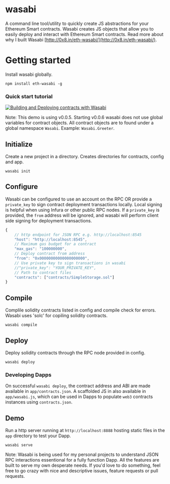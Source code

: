 # wasabi
A command line tool/utility to quickly create JS abstractions for your Ethereum Smart contracts. Wasabi creates JS objects that allow you to easily deploy and interact with Ethereum Smart contracts. Read more about why I built Wasabi [http://0x8.in/eth-wasabi/](http://0x8.in/eth-wasabi/).

# Getting started
Install wasabi globally.
```
npm install eth-wasabi -g
```

### Quick start tutorial
[![Building and Deploying contracts with Wasabi](https://img.youtube.com/vi/z6ACHroi3zY/0.jpg)](https://www.youtube.com/watch?v=z6ACHroi3zY)

Note: This demo is using v0.0.5. Starting v0.0.6 wasabi does not use global variables for contract objects. All contract objects are to found under a global namespace `Wasabi`. Example: `Wasabi.Greeter`.

## Initialize
Create a new project in a directory. Creates directories for contracts, config and app.
```
wasabi init
```

## Configure
Wasabi can be configured to use an account on the RPC OR provide a `private_key` to sign contract deployment transactions locally. Local signing is helpful when using Infura or other public RPC nodes. If a `private_key` is provided, the `from` address will be ignored, and wasabi will perform client side signing for deployment transactions.

```js
{
    // http endpoint for JSON RPC e.g. http://localhost:8545
    "host": "http://localhost:8545",
    // Maximum gas budget for a contract
    "max_gas": "100000000",
    // Deploy contract from address
    "from": "0x00000000000000000000",
    // Use private key to sign transactions in wasabi
    //"private_key": "YOUR_PRIVATE_KEY",
    // Path to contract files
    "contracts": ["contracts/SimpleStorage.sol"]
}
```

## Compile
Complile solidity contracts listed in config and compile check for errors. Wasabi uses 'solc' for copiling solidity contracts.
```
wasabi compile
```

## Deploy
Deploy solidity contracts through the RPC node provided in config.
```
wasabi deploy
```

### Developing Dapps
On successful `wasabi deploy`, the contract address and ABI are made available in `app/contracts.json`. A scaffolded JS in also available in `app/wasabi.js`, which can be used in Dapps to populate `web3` contracts instances using `contracts.json`.

## Demo
Run a http server running at `http://localhost:8888` hosting static files in the `app` directory to test your Dapp.
```
wasabi serve
```

Note: Wasabi is being used for my personal projects to understand JSON RPC interactions essentional for a fully function Dapp. All the features are built to serve my own desperate needs. If you'd love to do something, feel free to go crazy with nice and descriptive issues, feature requests or pull requests.
